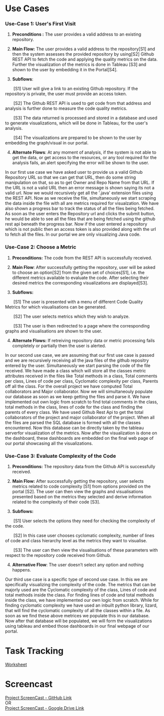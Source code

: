 # Use Cases

### Use-Case 1: User's First Visit

1.  **Preconditions :** The user provides a valid address to an existing repository. 

2.  **Main Flow:** The user provides a valid address to the repository[S1] and then the system assesses the provided repository by using[S2] Github REST API to fetch the code and applying the quality metrics on the data. Further the visualization of the metrics is done in Tableau [S3] and shown to the user by embedding it in the Portal[S4].  

1.  **Subflows**:

&nbsp;&nbsp;&nbsp;&nbsp;&nbsp;&nbsp; \[S1\] User will give a link to an existing Github repository. If the repository is private, the user must provide an access token.

&nbsp;&nbsp;&nbsp;&nbsp;&nbsp;&nbsp; \[S2\] The Github REST API is used to get code from that address and analysis is further done to measure the code quality metrics.

&nbsp;&nbsp;&nbsp;&nbsp;&nbsp;&nbsp; \[S3\] The data returned is processed and stored in a database and used to generate visualizations, which will be done in Tableau, for the user's analysis.

&nbsp;&nbsp;&nbsp;&nbsp;&nbsp;&nbsp; \[S4\] The visualizations are prepared to be shown to the user by embedding the graph/visual in our portal.

4.  **Alternate Flows**: At any moment of analysis, if the system is not able to get the data, or get access to the resources, or any tool required for the analysis fails, an alert specifying the error will be shown to the user.


In our first use case we have asked user to provide us a valid Github Repository URL so that we can get that URL, then do some string manipulation on that, so as to get Owner and Repo Name from that URL. If the URL is not a valid URL then an error message is shown saying its not a valid url. Now we would recursively get all the '.java' extension files using the REST API. Now as we receive the file, simultaneously we start scraping the data inside the file with all are metrics required for visualzation. We have also shown a progress bar to track the status of all the files being fetched. As soon as the user enters the Repository url and clicks the submit button, he would be able to see all the files that are being fetched using the github rest api beneath the progress bar. Now if the user entered a repository which is not public then an access token is also provided along with the url to fetch all the files. In our portal we are only visualizing Java code. 


### Use-Case 2: Choose a Metric

1.  **Preconditions:** The code from the REST API is successfully received.

2.  **Main Flow**: After successfully getting the repository, user will be asked to choose an option[S2] from the given set of choices[S1], i.e. the different metrics available to evaluate the code. After selecting their desired metrics the corresponding visualizations are displayed[S3].

3.  **Subflows:**

&nbsp;&nbsp;&nbsp;&nbsp;&nbsp;&nbsp; \[S1\] The user is presented with a menu of different Code Quality Metrics for which visualisations can be generated.

&nbsp;&nbsp;&nbsp;&nbsp;&nbsp;&nbsp; \[S2\] The user selects metrics which they wish to analyze.

&nbsp;&nbsp;&nbsp;&nbsp;&nbsp;&nbsp; \[S3\] The user is then redirected to a page where the corresponding graphs and visualisations are shown to the user.

4.  **Alternate Flows:** If retreiving repository data or metric processing fails completely or partially then the user is alerted.


In our second use case, we are assuming that our first use case is passed and we are recursively receiving all the java files of the github repositry entered by the user. Simultaneously we start parsing the code of the file received. We have made a class which will store all the classes metric attributes received in the files like Total methods in a class, Total comments per class, Lines of code per class, Cyclomatic complexity per class, Parents off all the class. For the overall project we have computed Total collaborators and Major collaborator. Now we will simultaneouly populate our database as soon as we keep getting the files and parse it. We have implemented out own logic from scratch to find total comments in the class, total methods in the class, lines of code for the class and finding the parents of every class. We have used Github Rest Api to get the total collaborators of the project and major collaborator of the project. When all the files are parsed the SQL database is formed with all the classes encountered. Now this database can be directly taken by the tableau serverfor visualization of the metrics. Now after the visualization is done on the dashboard, these dashboards are embedded on the final web page of our portal showcasing all the visualizations.


### Use-Case 3: Evaluate Complexity of the Code 

1.  **Preconditions:** The repository data from the Github API is successfully received.

2.  **Main Flow:** After successfully getting the repository, user selects metrics related to code complexity [S1] from options provided on the portal [S2]. The user can then view the graphs and visualisations presented based on the metrics they selected and derive information related to the complexity of their code [S3].

3.  **Subflows:**

&nbsp;&nbsp;&nbsp;&nbsp;&nbsp;&nbsp; \[S1\] User selects the options they need for checking the complexity of the code.

&nbsp;&nbsp;&nbsp;&nbsp;&nbsp;&nbsp; \[S2\] In this case user chooses cyclomatic complexity, number of lines of code and class hierarchy level as the metrics they want to visualise.

&nbsp;&nbsp;&nbsp;&nbsp;&nbsp;&nbsp; \[S3\] The user can then view the visualisations of these parameters with respect to the repository code received from Github.

4.  **Alternative Flow**: The user doesn’t select any option and nothing happens.


Our third use case is a specific type of second use case. In this we are specifically visualizing the complexity of the code. The metrics that can be majorly used are the Cyclomatic complexity of the class, Lines of code and total methods inside the class. For finding lines of code and total methods inside the class, we have implemented our own logic from scratch. While for finding cyclomatic complexity we have used an inbuilt python library, lizard, that will find the cyclomatic complexity of all the classes within a file. As soon as we find these above metrices we populate this in our database. Now after that database will be populated, we will form the visualizations using tableau and embed those dashboards in our final webpage of our portal.


# Task Tracking
[Worksheet](https://github.ncsu.edu/umisra/csc510-project/blob/master/WORKSHEET.md)

# Screencast

[Project ScreenCast - GitHub Link]()
</br>OR</br>
[Project ScreenCast - Google Drive Link]()
